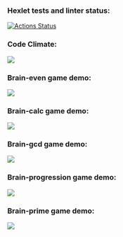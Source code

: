 ### Hexlet tests and linter status:
[![Actions Status](https://github.com/yurynefedov/frontend-project-44/workflows/hexlet-check/badge.svg)](https://github.com/yurynefedov/frontend-project-44/actions)

### Code Climate:
<a href="https://codeclimate.com/github/yurynefedov/frontend-project-44/maintainability"><img src="https://api.codeclimate.com/v1/badges/ed7ca7f084425c691b29/maintainability" /></a>

### Brain-even game demo:
<a href="https://asciinema.org/a/525806" target="_blank"><img src="https://asciinema.org/a/525806.svg" /></a>

### Brain-calc game demo:
<a href="https://asciinema.org/a/526034" target="_blank"><img src="https://asciinema.org/a/526034.svg" /></a>

### Brain-gcd game demo:
<a href="https://asciinema.org/a/526086" target="_blank"><img src="https://asciinema.org/a/526086.svg" /></a>

### Brain-progression game demo:
<a href="https://asciinema.org/a/526399" target="_blank"><img src="https://asciinema.org/a/526399.svg" /></a>

### Brain-prime game demo:
<a href="https://asciinema.org/a/526468" target="_blank"><img src="https://asciinema.org/a/526468.svg" /></a>